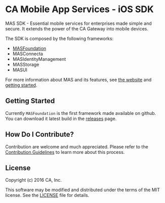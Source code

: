 # CA Mobile App Services - iOS SDK

MAS SDK - Essential mobile services for enterprises made simple and secure. It extends the power of the CA Gateway into mobile devices.

The SDK is composed by the following frameworks:

- [MASFoundation](https://github.com/CAAPIM/iOS-MASFoundation)
- MASConnecta
- MASIdentityManagement
- MASStorage
- MASUI

For more information about MAS and its features, see [the website][mas.ca.com] and [getting started][docs].


## Getting Started

Currently `MASFoundation` is the first framework made available on github. You can download it latest build in the [releases][releases] page.


## How Do I Contribute?

Contribution are welcome and much appreciated. Please refer to the [Contribution Guidelines][contributing] to learn more about this process.


## License

Copyright (c) 2016 CA, Inc.

This software may be modified and distributed under the terms
of the MIT license. See the [LICENSE][license-link] file for details.


 [mas.ca.com]: http://mas.ca.com/
 [docs]: http://mas.ca.com/docs/
 [blog]: http://mas.ca.com/blog/

 [releases]: https://github.com/CAAPIM/iOS-MASFoundation/releases
 [contributing]: https://github.com/CAAPIM/iOS-MAS-SDK/blob/develop/CONTRIBUTE.md
 [license-link]: https://github.com/CAAPIM/iOS-MAS-SDK/blob/develop/LICENSE

